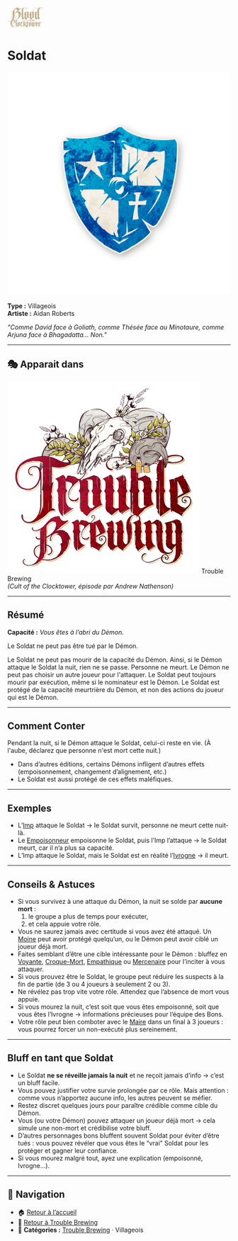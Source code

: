 <p align="left">
  <a href="/botc-fr-bambi/">
    <img src="../images/logo.png" alt="Accueil BotC FR" width="80">
  </a>
</p>

# Soldat

![Soldat](../images/Icon_soldier.png)

**Type :** Villageois  
**Artiste :** Aidan Roberts  

*"Comme David face à Goliath, comme Thésée face au Minotaure, comme Arjuna face à Bhagadatta... Non."*

---

## 🎭 Apparait dans
![TB](../images/Logo_trouble_brewing.png) Trouble Brewing  
*(Cult of the Clocktower, épisode par Andrew Nathenson)*  

---

## Résumé
**Capacité :** *Vous êtes à l’abri du Démon.*  

Le Soldat ne peut pas être tué par le Démon.

Le Soldat ne peut pas mourir de la capacité du Démon. Ainsi, si le Démon attaque le Soldat la nuit, rien ne se passe. Personne ne meurt. 
Le Démon ne peut pas choisir un autre joueur pour l'attaquer.
Le Soldat peut toujours mourir par exécution, même si le nominateur est le Démon. Le Soldat est protégé de la capacité meurtrière du Démon, et non des actions du joueur qui est le Démon.

---
## Comment Conter

Pendant la nuit, si le Démon attaque le Soldat, celui-ci reste en vie. (À l'aube, déclarez que personne n'est mort cette nuit.)
- Dans d’autres éditions, certains Démons infligent d’autres effets (empoisonnement, changement d’alignement, etc.)
- Le Soldat est aussi protégé de ces effets maléfiques.  


---
## Exemples
- L’[Imp](imp.md) attaque le Soldat → le Soldat survit, personne ne meurt cette nuit-là.  
- Le [Empoisonneur](poisoner.md) empoisonne le Soldat, puis l’Imp l’attaque → le Soldat meurt, car il n’a plus sa capacité.  
- L’Imp attaque le Soldat, mais le Soldat est en réalité l’[Ivrogne](ivrogne.md) → il meurt.  

---

## Conseils & Astuces
- Si vous survivez à une attaque du Démon, la nuit se solde par **aucune mort** :  
  1. le groupe a plus de temps pour exécuter,  
  2. et cela appuie votre rôle.  
- Vous ne saurez jamais avec certitude si vous avez été attaqué. Un [Moine](moine.md) peut avoir protégé quelqu’un, ou le Démon peut avoir ciblé un joueur déjà mort.  
- Faites semblant d’être une cible intéressante pour le Démon : bluffez en [Voyante](voyante.md), [Croque-Mort](croque-mort.md), [Empathique](empathique.md) ou [Mercenaire](mercenaire.md) pour l’inciter à vous attaquer.  
- Si vous prouvez être le Soldat, le groupe peut réduire les suspects à la fin de partie (de 3 ou 4 joueurs à seulement 2 ou 3).  
- Ne révélez pas trop vite votre rôle. Attendez que l’absence de mort vous appuie.  
- Si vous mourez la nuit, c’est soit que vous êtes empoisonné, soit que vous êtes l’Ivrogne → informations précieuses pour l’équipe des Bons.  
- Votre rôle peut bien comboter avec le [Maire](maire.md) dans un final à 3 joueurs : vous pourrez forcer un non-exécuté plus sereinement.  

---

## Bluff en tant que Soldat
- Le Soldat **ne se réveille jamais la nuit** et ne reçoit jamais d’info → c’est un bluff facile.  
- Vous pouvez justifier votre survie prolongée par ce rôle. Mais attention : comme vous n’apportez aucune info, les autres peuvent se méfier.  
- Restez discret quelques jours pour paraître crédible comme cible du Démon.  
- Vous (ou votre Démon) pouvez attaquer un joueur déjà mort → cela simule une non-mort et crédibilise votre bluff.  
- D’autres personnages bons bluffent souvent Soldat pour éviter d’être tués : vous pouvez révéler que vous êtes le “vrai” Soldat pour les protéger et gagner leur confiance.  
- Si vous mourez malgré tout, ayez une explication (empoisonné, Ivrogne…).  

---

## 📂 Navigation 

- 🏠 [Retour à l’accueil](/botc-fr-bambi/)  
- 🍺 [Retour à Trouble Brewing](../trouble_brewing.md)  
- 📂 **Catégories :** [Trouble Brewing](../trouble_brewing.md) · Villageois
